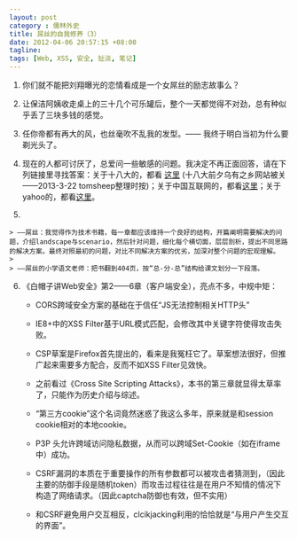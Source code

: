 ```yaml
---
layout: post
category : 儒林外史
title: 屌丝的自我修养（3）
date: 2012-04-06 20:57:15 +08:00
tagline:
tags: [Web, XSS, 安全, 扯淡, 笔记]
---
```


1. 你们就不能把刘翔曝光的恋情看成是一个女屌丝的励志故事么？

2. 让保洁阿姨收走桌上的三十几个可乐罐后，整个一天都觉得不对劲，总有种似乎丢了三块多钱的感觉。

3. 任你帝都有再大的风，也丝毫吹不乱我的发型。——
我终于明白当初为什么要剃光头了。

4. 现在的人都可讨厌了，总爱问一些敏感的问题。我决定不再正面回答，请在下列链接里寻找答案：关于十八大的，都看 [这里][1] (十八大前夕乌有之乡网站被关——2013-3-22 tomsheep整理时按)；关于中国互联网的，都看[这里][2]；关于yahoo的，都看[这里][3]。

5. 

    > ——屌丝：我觉得作为技术书籍，每一章都应该维持一个良好的结构，开篇阐明需要解决的问题，介绍landscape与scenario，然后针对问题，细化每个横切面，层层剖析，提出不同思路的解决方案。最终对照最初的问题，对比不同解决方案的优劣，加深对整个问题的宏观理解。
    > 
    > ——屌丝的小学语文老师：把书翻到404页，按“总-分-总”结构给课文划分一下段落。

6. 《白帽子讲Web安全》第2——6章（客户端安全），亮点不多，中规中矩：

    * CORS跨域安全方案的基础在于信任“JS无法控制相关HTTP头”

    * IE8+中的XSS Filter基于URL模式匹配，会修改其中关键字符使得攻击失败。

    * CSP草案是Firefox首先提出的，看来是我冤枉它了。草案想法很好，但推广起来需要多方配合，反而不如XSS Filter见效快。

    * 之前看过《Cross Site Scripting Attacks》，本书的第三章就显得太草率了，只能作为历史介绍与综述。

    * “第三方cookie”这个名词竟然迷惑了我这么多年，原来就是和session cookie相对的本地cookie。

    * P3P 头允许跨域访问隐私数据，从而可以跨域Set-Cookie（如在iframe中）成功。

    * CSRF漏洞的本质在于重要操作的所有参数都可以被攻击者猜测到，（因此主要的防御手段是随机token）而攻击过程往往是在用户不知情的情况下构造了网络请求。（因此captcha防御也有效，但不实用）

    * 和CSRF避免用户交互相反，clcikjacking利用的恰恰就是“与用户产生交互的界面”。

[1]: http://www.wyzxsx.com/ 
[2]: http://tech.hexun.com/2012-04-06/140128689.html 
[3]: http://weibo.com/2286596853/ydlFWukc9 
